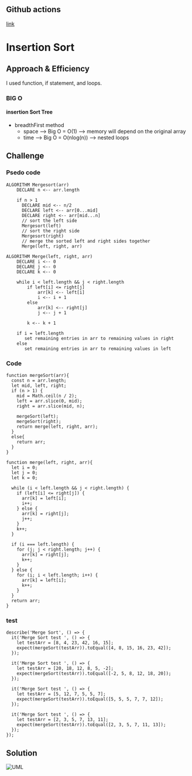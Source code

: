 ## Github actions
[link](https://github.com/ruwaid-401-advanced-javascript/data-structures-and-algorithms/pull/20/checks)

# Insertion Sort

## Approach & Efficiency

I used function, if statement, and loops.

### BIG O
#### insertion Sort Tree 
* breadthFirst method
  * space --> Big O = O(1) --> memory will depend on the original array
  * time --> Big O = O(nlog(n)) --> nested loops


## Challenge
### Psedo code 

```
ALGORITHM Mergesort(arr)
    DECLARE n <-- arr.length
           
    if n > 1
      DECLARE mid <-- n/2
      DECLARE left <-- arr[0...mid]
      DECLARE right <-- arr[mid...n]
      // sort the left side
      Mergesort(left)
      // sort the right side
      Mergesort(right)
      // merge the sorted left and right sides together
      Merge(left, right, arr)

ALGORITHM Merge(left, right, arr)
    DECLARE i <-- 0
    DECLARE j <-- 0
    DECLARE k <-- 0

    while i < left.length && j < right.length
        if left[i] <= right[j]
            arr[k] <-- left[i]
            i <-- i + 1
        else
            arr[k] <-- right[j]
            j <-- j + 1
            
        k <-- k + 1

    if i = left.length
       set remaining entries in arr to remaining values in right
    else
       set remaining entries in arr to remaining values in left

```

### Code 
``` 
function mergeSort(arr){
  const n = arr.length;
  let mid, left, right;
  if (n > 1) {
    mid = Math.ceil(n / 2);
    left = arr.slice(0, mid);
    right = arr.slice(mid, n);

    mergeSort(left);
    mergeSort(right);
    return merge(left, right, arr);
  }
  else{
    return arr;
  }
}

function merge(left, right, arr){
  let i = 0;
  let j = 0;
  let k = 0;

  while (i < left.length && j < right.length) {
    if (left[i] <= right[j]) {
      arr[k] = left[i];
      i++;
    } else {
      arr[k] = right[j];
      j++;
    }
    k++;
  }

  if (i === left.length) {
    for (j; j < right.length; j++) {
      arr[k] = right[j];
      k++;
    }
  } else {
    for (i; i < left.length; i++) {
      arr[k] = left[i];
      k++;
    }
  }
  return arr;
}
```

### test
```
describe('Merge Sort', () => {
  it('Merge Sort test ', () => {
    let testArr = [8, 4, 23, 42, 16, 15];
    expect(mergeSort(testArr)).toEqual([4, 8, 15, 16, 23, 42]);
  });

  it('Merge Sort test ', () => {
    let testArr = [20, 18, 12, 8, 5, -2];
    expect(mergeSort(testArr)).toEqual([-2, 5, 8, 12, 18, 20]);
  });

  it('Merge Sort test ', () => {
    let testArr = [5, 12, 7, 5, 5, 7];
    expect(mergeSort(testArr)).toEqual([5, 5, 5, 7, 7, 12]);
  });

  it('Merge Sort test ', () => {
    let testArr = [2, 3, 5, 7, 13, 11];
    expect(mergeSort(testArr)).toEqual([2, 3, 5, 7, 11, 13]);
  });
});

```

## Solution

![UML](../../assets/insertionSortTracing.JPG)